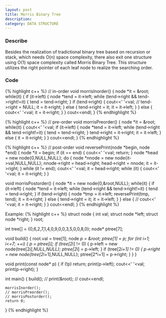 ```yaml
---
layout: post
title: Morris Binary Tree
description: 
category: DATA STRUCTURE
---
```


### Describe

Besides the realization of tradictional binary tree based on recursion or stack, which needs O(n) space complexity, there also exit one structure using O(1) space complexity called Morris Binary Tree. This structure utilizes the right pointer of each leaf node to realize the searching order.

### Code

{% highlight c++ %}
// in-order
void morrisInorder() {
	node *it = &root;
	while(it) {
		if (it->left) {
			node *tend = it->left;
			while (tend->right && tend->right!=it) {
				tend = tend->right;
			}
			if (tend->right) {
				cout<<' '<<it->val;
				// tend->right = NULL;
				it = it->right;
			} else {
				tend->right = it;
				it = it->left;
			}
		} else {
			cout<<' '<<it->val;
			it = it->right;
		}
	}
	cout<<endl;
}
{% endhighlight %}

{% highlight c++ %}
// pre-order
void morrisPreorder() {
	node *it = &root;
	while(it) {
		cout<<' '<<it->val;
		if (it->left) {
			node *tend = it->left;
			while (tend->right && tend->right!=it) {
				tend = tend->right;
			}
			tend->right = it->right;
			it = it->left;
		} else {
			it = it->right;
		}
	}
	cout<<endl;
}
{% endhighlight %}

{% highlight c++ %}
// post-order
void reversePrint(node *begin, node *end) {
	node *it = begin;
	if (it == end) {
		cout<<' '<<it->val;
		return;
	}
	node *head = new node{0,NULL,NULL};
	do {
		node *nnode = new node{it->val,NULL,NULL};
		nnode->right = head->right;
		head->right = nnode;
		it = it->right;
	} while (it != end);
	cout<<' '<<it->val;
	it = head->right;
	while (it) {
		cout<<' '<<it->val;
		it = it->right;
	}
}

void morrisPostorder() {
	node *it = new node{0,&root,NULL};
	while(it) {
		if (it->left) {
			node *tend = it->left;
			while (tend->right && tend->right!=it) {
				tend = tend->right;
			}
			if (tend->right) {
				node *tmp = it->left;
				reversePrint(tmp, tend);
				it = it->right;
			} else {
				tend->right = it;
				it = it->left;
			}
		} else {
			// cout<<' '<<it->val;
			it = it->right;
		}
	}
	cout<<endl;
}
{% endhighlight %}

Example: 
{% highlight c++ %}
struct node {
	int val;
	struct node *left;
	struct node *right;
} root;

int tree[] = {0,6,2,7,1,4,0,9,0,0,3,5,0,0,8,0};
node* ptree[7];

void build() {
	root.val = tree[1];
	node *p = &root;
	ptree[1] = p;
	for (int i=1; i<=7; ++i) {
		p = ptree[i];
		if (tree[2*i] != 0) {
			p->left = new node{tree[2*i],NULL,NULL};
			ptree[2*i] = p->left;
		}
		if (tree[2*i+1] != 0) { 
			p->right = new node{tree[2*i+1],NULL,NULL};
			ptree[2*i+1] = p->right;
		}
	}
}

void print(const node* p) {
	if (!p)
		return;
	print(p->left);
	cout<<' '<<p->val;
	print(p->right);
}

int main() {
	build();
	// print(&root);
	// cout<<endl;

	morrisInorder();
	// morrisPreorder();
	// morrisPostorder();
	return 0;
}
{% endhighlight %}


